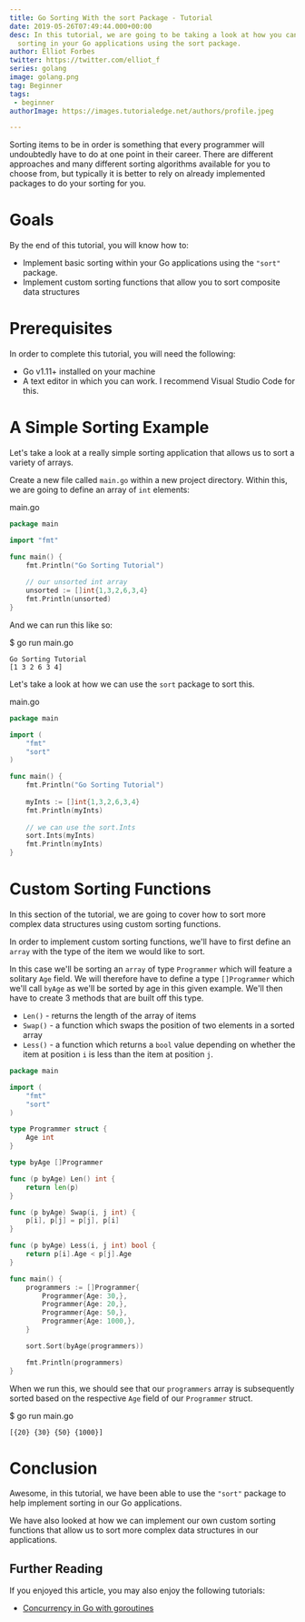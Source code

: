 ```yaml
---
title: Go Sorting With the sort Package - Tutorial
date: 2019-05-26T07:49:44.000+00:00
desc: In this tutorial, we are going to be taking a look at how you can implement
  sorting in your Go applications using the sort package.
author: Elliot Forbes
twitter: https://twitter.com/elliot_f
series: golang
image: golang.png
tag: Beginner
tags: 
 - beginner
authorImage: https://images.tutorialedge.net/authors/profile.jpeg

---
```

Sorting items to be in order is something that every programmer will undoubtedly have to do at one point in their career. There are different approaches and many different sorting algorithms available for you to choose from, but typically it is better to rely on already implemented packages to do your sorting for you.

# Goals

By the end of this tutorial, you will know how to:

* Implement basic sorting within your Go applications using the `"sort"` package.
* Implement custom sorting functions that allow you to sort composite data structures

# Prerequisites

In order to complete this tutorial, you will need the following:

* Go v1.11+ installed on your machine
* A text editor in which you can work. I recommend Visual Studio Code for this.

# A Simple Sorting Example

Let's take a look at a really simple sorting application that allows us to sort a variety of arrays.

Create a new file called `main.go` within a new project directory. Within this, we are going to define
an array of `int` elements:

<div class="filename"> main.go</div>

```go
package main

import "fmt"

func main() {
    fmt.Println("Go Sorting Tutorial")
    
    // our unsorted int array
    unsorted := []int{1,3,2,6,3,4}
	fmt.Println(unsorted)
}
```

And we can run this like so:

<div class="filename"> $ go run main.go </div>

```output
Go Sorting Tutorial
[1 3 2 6 3 4]
```

Let's take a look at how we can use the `sort` package to sort this.

<div class="filename"> main.go </div>

```go
package main

import (
	"fmt"
	"sort"
)

func main() {
	fmt.Println("Go Sorting Tutorial")
	
	myInts := []int{1,3,2,6,3,4}
	fmt.Println(myInts)
	
	// we can use the sort.Ints
	sort.Ints(myInts)
	fmt.Println(myInts)
}
```

# Custom Sorting Functions

In this section of the tutorial, we are going to cover how to sort more complex data structures using custom sorting functions.

In order to implement custom sorting functions, we'll have to first define an `array` with the type of the item we would like to sort. 

In this case we'll be sorting an `array` of type `Programmer` which will feature a solitary `Age` field. We will therefore have to define a type `[]Programmer`  which we'll call `byAge` as we'll be sorted by age in this given example. We'll then have to create 3 methods that are built off this type.

* `Len()` - returns the length of the array of items
* `Swap()` - a function which swaps the position of two elements in a sorted array
* `Less()` - a function which returns a `bool` value depending on whether the item at position `i` is less than the item at position `j`.

```go
package main

import (
	"fmt"
	"sort"
)

type Programmer struct {
	Age int 
} 

type byAge []Programmer

func (p byAge) Len() int {
	return len(p)
}

func (p byAge) Swap(i, j int) {
	p[i], p[j] = p[j], p[i]
} 

func (p byAge) Less(i, j int) bool {
	return p[i].Age < p[j].Age
}

func main() {
    programmers := []Programmer{
		Programmer{Age: 30,},
		Programmer{Age: 20,},
		Programmer{Age: 50,},
		Programmer{Age: 1000,},
	}

	sort.Sort(byAge(programmers))

	fmt.Println(programmers)
}
```

When we run this, we should see that our `programmers` array is subsequently sorted based on the respective `Age` field of our `Programmer` struct.

<div class="filename"> $ go run main.go </div>

```output
[{20} {30} {50} {1000}]
```

# Conclusion

Awesome, in this tutorial, we have been able to use the `"sort"` package to help implement sorting in our Go applications.

We have also looked at how we can implement our own custom sorting functions that allow us to sort more complex data structures in our applications.

## Further Reading

If you enjoyed this article, you may also enjoy the following tutorials:

* [Concurrency in Go with goroutines](https://tutorialedge.net/golang/concurrency-with-golang-goroutines/)
